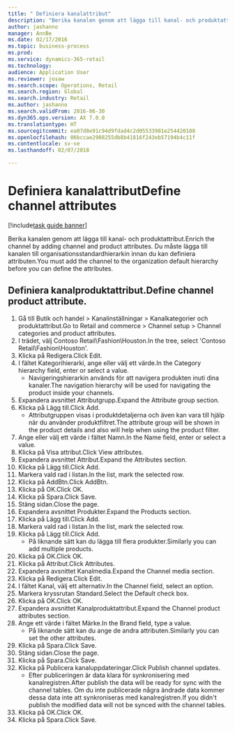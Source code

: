 ```yaml
--- 
title: " Definiera kanalattribut"
description: "Berika kanalen genom att lägga till kanal- och produktattribut."
author: jashanno
manager: AnnBe
ms.date: 02/17/2016
ms.topic: business-process
ms.prod: 
ms.service: dynamics-365-retail
ms.technology: 
audience: Application User
ms.reviewer: josaw
ms.search.scope: Operations, Retail
ms.search.region: Global
ms.search.industry: Retail
ms.author: jashanno
ms.search.validFrom: 2016-06-30
ms.dyn365.ops.version: AX 7.0.0
ms.translationtype: HT
ms.sourcegitcommit: ea07d8e91c94d9fdad4c2d05533981e254420188
ms.openlocfilehash: 06bccae2908255db8b41816f243eb57194b4c11f
ms.contentlocale: sv-se
ms.lasthandoff: 02/07/2018

---
```

# <a name="define-channel-attributes"></a><span data-ttu-id="12919-103"> Definiera kanalattribut</span><span class="sxs-lookup"><span data-stu-id="12919-103">Define channel attributes</span></span>

[!include[task guide banner](../includes/task-guide-banner.md)]

<span data-ttu-id="12919-104">Berika kanalen genom att lägga till kanal- och produktattribut.</span><span class="sxs-lookup"><span data-stu-id="12919-104">Enrich the channel by adding channel and product attributes.</span></span> <span data-ttu-id="12919-105">Du måste lägga till kanalen till organisationsstandardhierarkin innan du kan definiera attributen.</span><span class="sxs-lookup"><span data-stu-id="12919-105">You must add the channel to the organization default hierarchy before you can define the attributes.</span></span>


## <a name="define-channel-product-attribute"></a><span data-ttu-id="12919-106">Definiera kanalproduktattribut.</span><span class="sxs-lookup"><span data-stu-id="12919-106">Define channel product attribute.</span></span>
1. <span data-ttu-id="12919-107">Gå till Butik och handel > Kanalinställningar > Kanalkategorier och produktattribut.</span><span class="sxs-lookup"><span data-stu-id="12919-107">Go to Retail and commerce > Channel setup > Channel categories and product attributes.</span></span>
2. <span data-ttu-id="12919-108">I trädet, välj Contoso Retail\Fashion\Houston.</span><span class="sxs-lookup"><span data-stu-id="12919-108">In the tree, select 'Contoso Retail\Fashion\Houston'.</span></span>
3. <span data-ttu-id="12919-109">Klicka på Redigera.</span><span class="sxs-lookup"><span data-stu-id="12919-109">Click Edit.</span></span>
4. <span data-ttu-id="12919-110">I fältet Kategorihierarki, ange eller välj ett värde.</span><span class="sxs-lookup"><span data-stu-id="12919-110">In the Category hierarchy field, enter or select a value.</span></span>
    * <span data-ttu-id="12919-111">Navigeringshierarkin används för att navigera produkten inuti dina kanaler.</span><span class="sxs-lookup"><span data-stu-id="12919-111">The navigation hierarchy will be used for navigating the product inside your channels.</span></span>  
5. <span data-ttu-id="12919-112">Expandera avsnittet Attributgrupp.</span><span class="sxs-lookup"><span data-stu-id="12919-112">Expand the Attribute group section.</span></span>
6. <span data-ttu-id="12919-113">Klicka på Lägg till.</span><span class="sxs-lookup"><span data-stu-id="12919-113">Click Add.</span></span>
    * <span data-ttu-id="12919-114">Attributgruppen visas i produktdetaljerna och även kan vara till hjälp när du använder produktfiltret.</span><span class="sxs-lookup"><span data-stu-id="12919-114">The attribute group will be shown in the product details and also will help when using the product filter.</span></span>  
7. <span data-ttu-id="12919-115">Ange eller välj ett värde i fältet Namn.</span><span class="sxs-lookup"><span data-stu-id="12919-115">In the Name field, enter or select a value.</span></span>
8. <span data-ttu-id="12919-116">Klicka på Visa attribut.</span><span class="sxs-lookup"><span data-stu-id="12919-116">Click View attributes.</span></span>
9. <span data-ttu-id="12919-117">Expandera avsnittet Attribut.</span><span class="sxs-lookup"><span data-stu-id="12919-117">Expand the Attributes section.</span></span>
10. <span data-ttu-id="12919-118">Klicka på Lägg till.</span><span class="sxs-lookup"><span data-stu-id="12919-118">Click Add.</span></span>
11. <span data-ttu-id="12919-119">Markera vald rad i listan.</span><span class="sxs-lookup"><span data-stu-id="12919-119">In the list, mark the selected row.</span></span>
12. <span data-ttu-id="12919-120">Klicka på AddBtn.</span><span class="sxs-lookup"><span data-stu-id="12919-120">Click AddBtn.</span></span>
13. <span data-ttu-id="12919-121">Klicka på OK.</span><span class="sxs-lookup"><span data-stu-id="12919-121">Click OK.</span></span>
14. <span data-ttu-id="12919-122">Klicka på Spara.</span><span class="sxs-lookup"><span data-stu-id="12919-122">Click Save.</span></span>
15. <span data-ttu-id="12919-123">Stäng sidan.</span><span class="sxs-lookup"><span data-stu-id="12919-123">Close the page.</span></span>
16. <span data-ttu-id="12919-124">Expandera avsnittet Produkter.</span><span class="sxs-lookup"><span data-stu-id="12919-124">Expand the Products section.</span></span>
17. <span data-ttu-id="12919-125">Klicka på Lägg till.</span><span class="sxs-lookup"><span data-stu-id="12919-125">Click Add.</span></span>
18. <span data-ttu-id="12919-126">Markera vald rad i listan.</span><span class="sxs-lookup"><span data-stu-id="12919-126">In the list, mark the selected row.</span></span>
19. <span data-ttu-id="12919-127">Klicka på Lägg till.</span><span class="sxs-lookup"><span data-stu-id="12919-127">Click Add.</span></span>
    * <span data-ttu-id="12919-128">På liknande sätt kan du lägga till flera produkter.</span><span class="sxs-lookup"><span data-stu-id="12919-128">Similarly you can add multiple products.</span></span>  
20. <span data-ttu-id="12919-129">Klicka på OK.</span><span class="sxs-lookup"><span data-stu-id="12919-129">Click OK.</span></span>
21. <span data-ttu-id="12919-130">Klicka på Attribut.</span><span class="sxs-lookup"><span data-stu-id="12919-130">Click Attributes.</span></span>
22. <span data-ttu-id="12919-131">Expandera avsnittet Kanalmedia.</span><span class="sxs-lookup"><span data-stu-id="12919-131">Expand the Channel media section.</span></span>
23. <span data-ttu-id="12919-132">Klicka på Redigera.</span><span class="sxs-lookup"><span data-stu-id="12919-132">Click Edit.</span></span>
24. <span data-ttu-id="12919-133">I fältet Kanal, välj ett alternativ.</span><span class="sxs-lookup"><span data-stu-id="12919-133">In the Channel field, select an option.</span></span>
25. <span data-ttu-id="12919-134">Markera kryssrutan Standard.</span><span class="sxs-lookup"><span data-stu-id="12919-134">Select the Default check box.</span></span>
26. <span data-ttu-id="12919-135">Klicka på OK.</span><span class="sxs-lookup"><span data-stu-id="12919-135">Click OK.</span></span>
27. <span data-ttu-id="12919-136">Expandera avsnittet Kanalproduktattribut.</span><span class="sxs-lookup"><span data-stu-id="12919-136">Expand the Channel product attributes section.</span></span>
28. <span data-ttu-id="12919-137">Ange ett värde i fältet Märke.</span><span class="sxs-lookup"><span data-stu-id="12919-137">In the Brand field, type a value.</span></span>
    * <span data-ttu-id="12919-138">På liknande sätt kan du ange de andra attributen.</span><span class="sxs-lookup"><span data-stu-id="12919-138">Similarly you can set the other attributes.</span></span>  
29. <span data-ttu-id="12919-139">Klicka på Spara.</span><span class="sxs-lookup"><span data-stu-id="12919-139">Click Save.</span></span>
30. <span data-ttu-id="12919-140">Stäng sidan.</span><span class="sxs-lookup"><span data-stu-id="12919-140">Close the page.</span></span>
31. <span data-ttu-id="12919-141">Klicka på Spara.</span><span class="sxs-lookup"><span data-stu-id="12919-141">Click Save.</span></span>
32. <span data-ttu-id="12919-142">Klicka på Publicera kanaluppdateringar.</span><span class="sxs-lookup"><span data-stu-id="12919-142">Click Publish channel updates.</span></span>
    * <span data-ttu-id="12919-143">Efter publiceringen är data klara för synkronisering med kanalregistren.</span><span class="sxs-lookup"><span data-stu-id="12919-143">After publish the data will be ready for sync with the channel tables.</span></span> <span data-ttu-id="12919-144">Om du inte publicerade några ändrade data kommer dessa data inte att synkroniseras med kanalregistren.</span><span class="sxs-lookup"><span data-stu-id="12919-144">If you didn't publish the modified data will not be synced with the channel tables.</span></span>  
33. <span data-ttu-id="12919-145">Klicka på OK.</span><span class="sxs-lookup"><span data-stu-id="12919-145">Click OK.</span></span>
34. <span data-ttu-id="12919-146">Klicka på Spara.</span><span class="sxs-lookup"><span data-stu-id="12919-146">Click Save.</span></span>


